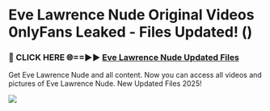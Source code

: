 # Eve Lawrence Nude Original Videos 0nlyFans Leaked - Files Updated! ()

<h3>🔴 CLICK HERE 🌐==►► <a href="https://tinyurl.com/2p9ay9w9" rel="nofollow">Eve Lawrence Nude Updated Files</a></h3>

Get Eve Lawrence Nude and all content. Now you can access all videos and pictures of Eve Lawrence Nude. New Updated Files 2025!

[![](https://i.imgur.com/KQgVmj3.gif)](https://tinyurl.com/2p9ay9w9)
